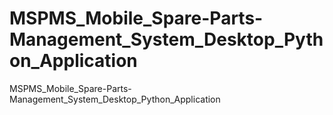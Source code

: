# MSPMS_Mobile_Spare-Parts-Management_System_Desktop_Python_Application
MSPMS_Mobile_Spare-Parts-Management_System_Desktop_Python_Application
